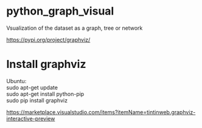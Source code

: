 # python_graph_visual
Vsualization of the dataset as a graph, tree or network

https://pypi.org/project/graphviz/

# Install graphviz
Ubuntu:<br>
sudo apt-get update<br>
sudo apt-get install python-pip<br>
sudo pip install graphviz<br>



https://marketplace.visualstudio.com/items?itemName=tintinweb.graphviz-interactive-preview

